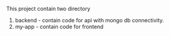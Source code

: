 This project contain two directory

1. backend - contain code for api with mongo db connectivity.
2. my-app - contain code for frontend


